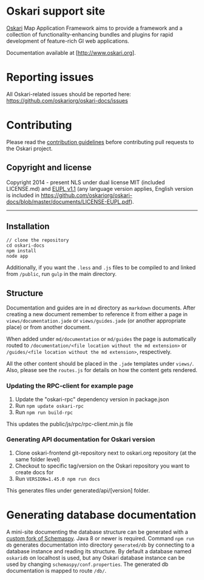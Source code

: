 # Oskari support site

[Oskari](http://www.oskari.org/) Map Application Framework aims to provide a framework and a collection of functionality-enhancing bundles and plugins for rapid development of feature-rich GI web applications.

Documentation available at [http://www.oskari.org].

# Reporting issues

All Oskari-related issues should be reported here: https://github.com/oskariorg/oskari-docs/issues

# Contributing

Please read the [contribution guidelines](http://oskari.org/documentation/development/how-to-contribute) before contributing pull requests to the Oskari project.

## Copyright and license

Copyright 2014 - present NLS under dual license MIT (included LICENSE.md) and [EUPL v1.1](https://joinup.ec.europa.eu/software/page/eupl/licence-eupl)
(any language version applies, English version is included in https://github.com/oskariorg/oskari-docs/blob/master/documents/LICENSE-EUPL.pdf).

------------------

## Installation

```
// clone the repository
cd oskari-docs
npm install
node app
```

Additionally, if you want the `.less` and `.js` files to be compiled to and linked from `/public`, run `gulp` in the main directory.

## Structure

Documentation and guides are in `md` directory as `markdown` documents. After creating a new document remember to reference it from either a page in `views/documentation.jade` or `views/guides.jade` (or another appropriate place) or from another document.

When added under `md/documentation` or `md/guides` the page is automatically routed to `/documentation/<file location without the md extension>` or `/guides/<file location without the md extension>`, respectively.

All the other content should be placed in the `.jade` templates under `views/`. Also, please see the `routes.js` for details on how the content gets rendered.

### Updating the RPC-client for example page

1. Update the "oskari-rpc" dependency version in package.json
2. Run `npm update oskari-rpc`
3. Run `npm run build-rpc`

This updates the public/js/rpc/rpc-client.min.js file

### Generating API documentation for Oskari version

1. Clone oskari-frontend git-repository next to oskari.org repository (at the same folder level)
2. Checkout to specific tag/version on the Oskari repository you want to create docs for
2. Run `VERSION=1.45.0 npm run docs`

This generates files under generated/api/[version] folder.

# Generating database documentation

A mini-site documenting the database structure can be generated with a [custom fork of Schemaspy](https://github.com/oskariorg/schemaspy). Java 8 or newer is required. Command `npm run db` generates documentation into directory `generated/db` by connecting to a database instance and reading its structure. By default a database named `oskaridb` on localhost is used, but any Oskari database instance can be used by changing `schemaspy/conf.properties`. The generated db documentation is mapped to route `/db/`.
